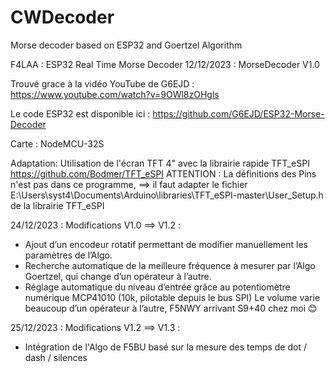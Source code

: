 # CWDecoder
Morse decoder based on ESP32 and Goertzel Algorithm

 F4LAA : ESP32 Real Time Morse Decoder
 12/12/2023 : MorseDecoder V1.0
 
   Trouvé grace à la vidéo YouTube de G6EJD : https://www.youtube.com/watch?v=9OWl8zOHgls 

   Le code ESP32 est disponible ici : https://github.com/G6EJD/ESP32-Morse-Decoder

   Carte : NodeMCU-32S

   Adaptation: 
     Utilisation de l'écran TFT 4" avec la librairie rapide TFT_eSPI
     https://github.com/Bodmer/TFT_eSPI
     ATTENTION :
       La définitions des Pins n'est pas dans ce programme, 
       ==> il faut adapter le fichier E:\Users\syst4\Documents\Arduino\libraries\TFT_eSPI-master\User_Setup.h de la librairie TFT_eSPI

 24/12/2023 : Modifications V1.0 ==> V1.2 :
   - Ajout d’un encodeur rotatif permettant de modifier manuellement les paramètres de l’Algo.
   - Recherche automatique de la meilleure fréquence à mesurer par l’Algo Goertzel, qui change d’un opérateur à l’autre.
   - Réglage automatique du niveau d’entrée grâce au potentiomètre numérique MCP41010 (10k, pilotable depuis le bus SPI)
     Le volume varie beaucoup d’un opérateur à l’autre, F5NWY arrivant S9+40 chez moi 😊

 25/12/2023 : Modifications V1.2 ==> V1.3 :
   - Intégration de l'Algo de F5BU basé sur la mesure des temps de dot / dash / silences
